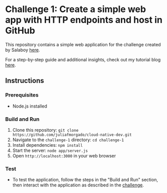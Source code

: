 # Challenge 1: Create a simple web app with HTTP endpoints and host in GitHub

This repository contains a simple web application for the challenge created by Salaboy [here](https://github.com/salaboy/cloud-native-dev/tree/main/1).

For a step-by-step guide and additional insights, check out my tutorial blog [here](https://www.juliafmorgado.com/posts/challenge-1-create-simple-web-app-http-endpoints-host-github/).

## Instructions

### Prerequisites
- Node.js installed

### Build and Run
1. Clone this repository: `git clone https://github.com/juliafmorgado/cloud-native-dev.git`
2. Navigate to the `challenge-1` directory: `cd challenge-1`
3. Install dependencies: `npm install`
4. Start the server: `node app/server.js`
5. Open `http://localhost:3000` in your web browser

### Test
- To test the application, follow the steps in the "Build and Run" section, then interact with the application as described in the [challenge](https://github.com/salaboy/cloud-native-dev/tree/main/1).
